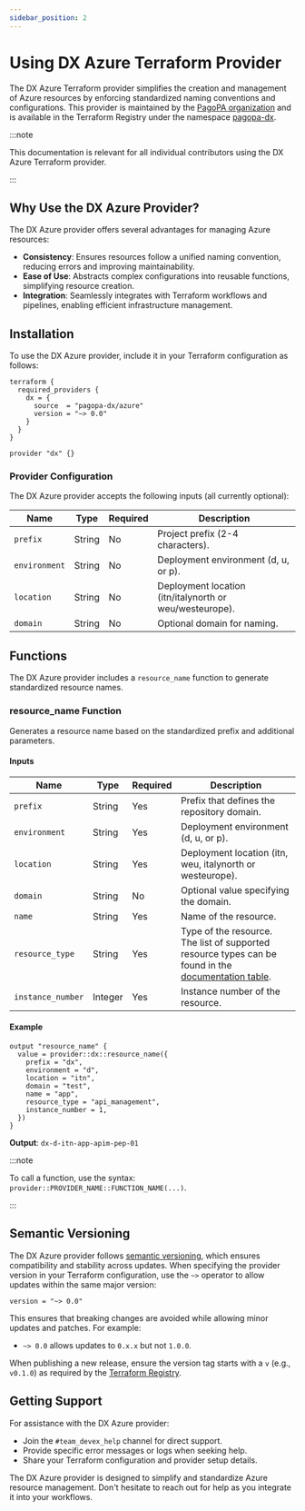 ```yaml
---
sidebar_position: 2
---
```


# Using DX Azure Terraform Provider

The DX Azure Terraform provider simplifies the creation and management of Azure
resources by enforcing standardized naming conventions and configurations. This
provider is maintained by the [PagoPA organization](https://github.com/pagopa)
and is available in the Terraform Registry under the namespace
[pagopa-dx](https://registry.terraform.io/namespaces/pagopa-dx).

:::note

This documentation is relevant for all individual contributors using the DX
Azure Terraform provider.

:::

## Why Use the DX Azure Provider?

The DX Azure provider offers several advantages for managing Azure resources:

- **Consistency**: Ensures resources follow a unified naming convention,
  reducing errors and improving maintainability.
- **Ease of Use**: Abstracts complex configurations into reusable functions,
  simplifying resource creation.
- **Integration**: Seamlessly integrates with Terraform workflows and pipelines,
  enabling efficient infrastructure management.

## Installation

To use the DX Azure provider, include it in your Terraform configuration as
follows:

```hcl
terraform {
  required_providers {
    dx = {
      source  = "pagopa-dx/azure"
      version = "~> 0.0"
    }
  }
}

provider "dx" {}
```

### Provider Configuration

The DX Azure provider accepts the following inputs (all currently optional):

| Name          | Type   | Required | Description                                             |
| ------------- | ------ | -------- | ------------------------------------------------------- |
| `prefix`      | String | No       | Project prefix (2-4 characters).                        |
| `environment` | String | No       | Deployment environment (d, u, or p).                    |
| `location`    | String | No       | Deployment location (itn/italynorth or weu/westeurope). |
| `domain`      | String | No       | Optional domain for naming.                             |

## Functions

The DX Azure provider includes a `resource_name` function to generate
standardized resource names.

### resource_name Function

Generates a resource name based on the standardized prefix and additional
parameters.

#### Inputs

| Name              | Type    | Required | Description                                                                                                                                                                                                       |
| ----------------- | ------- | -------- | ----------------------------------------------------------------------------------------------------------------------------------------------------------------------------------------------------------------- |
| `prefix`          | String  | Yes      | Prefix that defines the repository domain.                                                                                                                                                                        |
| `environment`     | String  | Yes      | Deployment environment (d, u, or p).                                                                                                                                                                              |
| `location`        | String  | Yes      | Deployment location (itn, weu, italynorth or westeurope).                                                                                                                                                         |
| `domain`          | String  | No       | Optional value specifying the domain.                                                                                                                                                                             |
| `name`            | String  | Yes      | Name of the resource.                                                                                                                                                                                             |
| `resource_type`   | String  | Yes      | Type of the resource. The list of supported resource types can be found in the [documentation table](https://registry.terraform.io/providers/pagopa-dx/azure/latest/docs/functions/resource_name#resource-types). |
| `instance_number` | Integer | Yes      | Instance number of the resource.                                                                                                                                                                                  |

#### Example

```hcl
output "resource_name" {
  value = provider::dx::resource_name({
    prefix = "dx",
    environment = "d",
    location = "itn",
    domain = "test",
    name = "app",
    resource_type = "api_management",
    instance_number = 1,
  })
}
```

**Output**: `dx-d-itn-app-apim-pep-01`

:::note

To call a function, use the syntax:
`provider::PROVIDER_NAME::FUNCTION_NAME(...)`.

:::

## Semantic Versioning

The DX Azure provider follows [semantic versioning](https://semver.org/), which
ensures compatibility and stability across updates. When specifying the provider
version in your Terraform configuration, use the `~>` operator to allow updates
within the same major version:

```hcl
version = "~> 0.0"
```

This ensures that breaking changes are avoided while allowing minor updates and
patches. For example:

- `~> 0.0` allows updates to `0.x.x` but not `1.0.0`.

When publishing a new release, ensure the version tag starts with a `v` (e.g.,
`v0.1.0`) as required by the
[Terraform Registry](https://developer.hashicorp.com/terraform/registry/providers/publishing#creating-a-github-release).

## Getting Support

For assistance with the DX Azure provider:

- Join the `#team_devex_help` channel for direct support.
- Provide specific error messages or logs when seeking help.
- Share your Terraform configuration and provider setup details.

The DX Azure provider is designed to simplify and standardize Azure resource
management. Don't hesitate to reach out for help as you integrate it into your
workflows.
